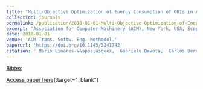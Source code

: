 ```yaml
---
title: "Multi-Objective Optimization of Energy Consumption of GUIs in Android Apps"
collection: journals
permalink: /publication/2018-01-01-Multi-Objective-Optimization-of-Energy-Consumption-of-GUIs-in-Android-Apps
excerpt: 'Association for Computer Machinery (ACM), New York, USA, Scopus ID: 2-s2.0-85060843179, Cited by: 2'
date: 2018-01-01
venue: 'ACM Trans. Softw. Eng. Methodol.'
paperurl: 'https://doi.org/10.1145/3241742'
citation: ' Mario Linares-V&apos;asquez,  Gabriele Bavota,  Carlos Bernal-C&apos;ardenas,  Massimiliano Di Penta,  Rocco Oliveto,  Denys Poshyvanyk, &quot;Multi-Objective Optimization of Energy Consumption of GUIs in Android Apps.&quot; ACM Trans. Softw. Eng. Methodol., 2018.'
---
```

[Bibtex](https://dblp.org/rec/bib/journals/tosem/Linares-Vasquez18)

[Access paper here](https://doi.org/10.1145/3241742){:target="_blank"}

